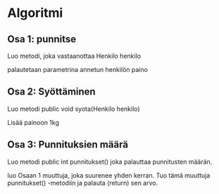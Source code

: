 # Algoritmi

## Osa 1: punnitse

Luo metodi, joka vastaanottaa Henkilo henkilo

palautetaan parametrina annetun henkilön paino

## Osa 2: Syöttäminen

Luo metodi public void syota(Henkilo henkilo)

Lisää painoon 1kg

## Osa 3: Punnituksien määrä

Luo metodi public int punnitukset()
joka palauttaa punnitusten määrän.

luo Osaan 1 muuttuja, joka suurenee yhden kerran.
Tuo tämä muuttuja punnitukset() -metodiin ja palauta (return)
sen arvo.
